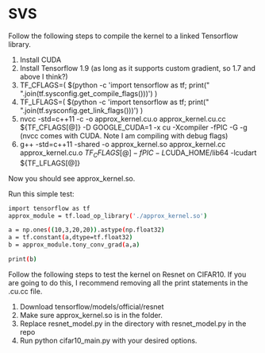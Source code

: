 # SVS

Follow the following steps to compile the kernel to a linked Tensorflow library.

1. Install CUDA
2. Install Tensorflow 1.9 (as long as it supports custom gradient, so 1.7 and above I think?)
3. TF_CFLAGS=( $(python -c 'import tensorflow as tf; print(" ".join(tf.sysconfig.get_compile_flags()))') )
4. TF_LFLAGS=( $(python -c 'import tensorflow as tf; print(" ".join(tf.sysconfig.get_link_flags()))') )
5. nvcc -std=c++11 -c -o approx_kernel.cu.o approx_kernel.cu.cc  ${TF_CFLAGS[@]} -D GOOGLE_CUDA=1 -x cu -Xcompiler -fPIC -G -g
(nvcc comes with CUDA. Note I am compiling with debug flags)
6. g++ -std=c++11 -shared -o approx_kernel.so approx_kernel.cc approx_kernel.cu.o ${TF_CFLAGS[@]} -fPIC -L$CUDA_HOME/lib64 -lcudart ${TF_LFLAGS[@]}

Now you should see approx_kernel.so. 

Run this simple test:
```bash
import tensorflow as tf
approx_module = tf.load_op_library('./approx_kernel.so')

a = np.ones((10,3,20,20)).astype(np.float32)
a = tf.constant(a,dtype=tf.float32)
b = approx_module.tony_conv_grad(a,a)

print(b)
```


Follow the following steps to test the kernel on Resnet on CIFAR10. If you are going to do this, I recommend removing all the print statements in the .cu.cc file.

1. Download tensorflow/models/official/resnet
2. Make sure approx_kernel.so is in the folder. 
3. Replace resnet_model.py in the directory with resnet_model.py in the repo
4. Run python cifar10_main.py with your desired options. 
